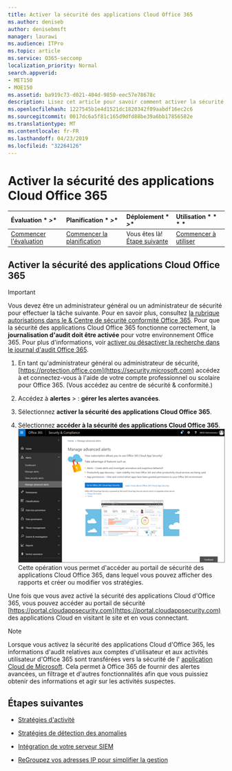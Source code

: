 ```yaml
---
title: Activer la sécurité des applications Cloud Office 365
ms.author: deniseb
author: denisebmsft
manager: laurawi
ms.audience: ITPro
ms.topic: article
ms.service: O365-seccomp
localization_priority: Normal
search.appverid:
- MET150
- MOE150
ms.assetid: ba919c73-d021-404d-9850-eec57e78678c
description: Lisez cet article pour savoir comment activer la sécurité des applications Cloud Office 365, optimisée par la sécurité des applications Cloud dans Microsoft Azure.
ms.openlocfilehash: 1227545b1e4d1521dc1820342f09aabdf16ec2c6
ms.sourcegitcommit: 0017dc6a5f81c165d9dfd88be39a6bb17856582e
ms.translationtype: MT
ms.contentlocale: fr-FR
ms.lasthandoff: 04/23/2019
ms.locfileid: "32264126"
---
```

# <a name="turn-on-office-365-cloud-app-security"></a>Activer la sécurité des applications Cloud Office 365
  
|Évaluation * *\>**|Planification * *\>**|Déploiement * *\>**|Utilisation * * * *|
|:-----|:-----|:-----|:-----|
|[Commencer l'évaluation](office-365-cas-overview.md) <br/> |[Commencer la planification](get-ready-for-office-365-cas.md) <br/> |Vous êtes là!  <br/> [Étape suivante](activity-policies-and-alerts.md) <br/> |[Commencer à utiliser](utilization-activities-for-ocas.md) <br/> |
  
## <a name="turn-on-office-365-cloud-app-security"></a>Activer la sécurité des applications Cloud Office 365

> [!IMPORTANT]
> Vous devez être un administrateur général ou un administrateur de sécurité pour effectuer la tâche suivante. Pour en savoir plus, consultez [la rubrique autorisations dans le &amp; Centre de sécurité conformité Office 365](permissions-in-the-security-and-compliance-center.md). Pour que la sécurité des applications Cloud Office 365 fonctionne correctement, la **journalisation d'audit doit être activée** pour votre environnement Office 365. Pour plus d'informations, voir [activer ou désactiver la recherche dans le journal d'audit Office 365](turn-audit-log-search-on-or-off.md). 
  
1. En tant qu'administrateur général ou administrateur de sécurité, [https://protection.office.com](https://security.microsoft.com) accédez à et connectez-vous à l'aide de votre compte professionnel ou scolaire pour Office 365. (Vous accédez au centre de sécurité &amp; conformité.) 
    
2. Accédez à **alertes** \> : **gérer les alertes avancées**.
    
3. Sélectionnez **activer la sécurité des applications Cloud Office 365**.
    
4. Sélectionnez **accéder à la sécurité des applications Cloud Office 365**.<br/>![Dans le centre &amp; de sécurité conformité, choisissez gérer les alertes avancées pour accéder à la sécurité des applications Cloud Office 365](media/958632d4-03e3-4ade-8e22-d5509db6fca7.png)<br/>Cette opération vous permet d'accéder au portail de sécurité des applications Cloud Office 365, dans lequel vous pouvez afficher des rapports et créer ou modifier vos stratégies.

Une fois que vous avez activé la sécurité des applications Cloud d'Office 365, vous pouvez accéder au portail de sécurité [https://portal.cloudappsecurity.com](https://portal.cloudappsecurity.com) des applications Cloud en visitant le site et en vous connectant.
    
> [!NOTE]
> Lorsque vous activez la sécurité des applications Cloud d'Office 365, les informations d'audit relatives aux comptes d'utilisateur et aux activités utilisateur d'Office 365 sont transférées vers la sécurité de l' [application Cloud de Microsoft](https://aka.ms/whatiscas). Cela permet à Office 365 de fournir des alertes avancées, un filtrage et d'autres fonctionnalités afin que vous puissiez obtenir des informations et agir sur les activités suspectes. 
  
## <a name="next-steps"></a>Étapes suivantes

- [Stratégies d'activité](activity-policies-and-alerts.md)
    
- [Stratégies de détection des anomalies](anomaly-detection-policies-in-ocas.md)
    
- [Intégration de votre serveur SIEM](integrate-your-siem-server-with-office-365-cas.md)
    
- [ReGroupez vos adresses IP pour simplifier la gestion](group-your-ip-addresses-in-ocas.md)
    

